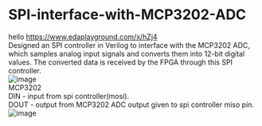 # SPI-interface-with-MCP3202-ADC
hello
https://www.edaplayground.com/x/hZj4  
Designed an SPI controller in Verilog to interface with the MCP3202 ADC, which samples analog input signals and converts them into 12-bit digital values. The converted data is received by the FPGA through this SPI controller.  
![image](https://github.com/user-attachments/assets/3181e7d5-dafb-475a-9e7a-e7c38bbefc34)  
MCP3202  
DIN - input from spi controller(mosi).  
DOUT - output from MCP3202 ADC output given to spi controller miso pin.  
![image](https://github.com/user-attachments/assets/a3b844dc-694e-467d-9af2-b08a2709965b)


